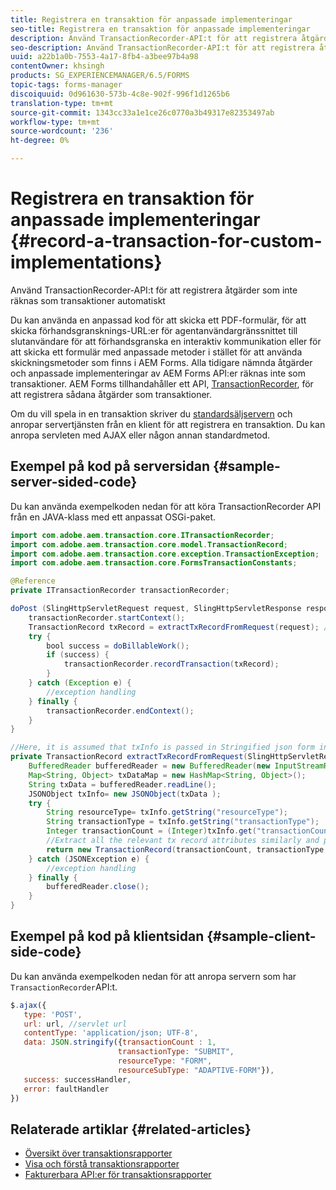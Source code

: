 ```yaml
---
title: Registrera en transaktion för anpassade implementeringar
seo-title: Registrera en transaktion för anpassade implementeringar
description: Använd TransactionRecorder-API:t för att registrera åtgärder som inte räknas som transaktioner automatiskt
seo-description: Använd TransactionRecorder-API:t för att registrera åtgärder som inte räknas som transaktioner automatiskt
uuid: a22b1a0b-7553-4a17-8fb4-a3bee97b4a98
contentOwner: khsingh
products: SG_EXPERIENCEMANAGER/6.5/FORMS
topic-tags: forms-manager
discoiquuid: 0d961630-573b-4c8e-902f-996f1d1265b6
translation-type: tm+mt
source-git-commit: 1343cc33a1e1ce26c0770a3b49317e82353497ab
workflow-type: tm+mt
source-wordcount: '236'
ht-degree: 0%

---
```



# Registrera en transaktion för anpassade implementeringar {#record-a-transaction-for-custom-implementations}

Använd TransactionRecorder-API:t för att registrera åtgärder som inte räknas som transaktioner automatiskt

Du kan använda en anpassad kod för att skicka ett PDF-formulär, för att skicka förhandsgransknings-URL:er för agentanvändargränssnittet till slutanvändare för att förhandsgranska en interaktiv kommunikation eller för att skicka ett formulär med anpassade metoder i stället för att använda skickningsmetoder som finns i AEM Forms. Alla tidigare nämnda åtgärder och anpassade implementeringar av AEM Forms API:er räknas inte som transaktioner. AEM Forms tillhandahåller ett API, [TransactionRecorder](https://helpx.adobe.com/experience-manager/6-5/forms/javadocs/com/adobe/aem/transaction/core/ITransactionRecorder.html), för att registrera sådana åtgärder som transaktioner.

Om du vill spela in en transaktion skriver du [standardsäljservern](https://helpx.adobe.com/experience-manager/using/custom-sling-servlets.html) och anropar servertjänsten från en klient för att registrera en transaktion. Du kan anropa servleten med AJAX eller någon annan standardmetod.

## Exempel på kod på serversidan {#sample-server-sided-code}

Du kan använda exempelkoden nedan för att köra TransactionRecorder API från en JAVA-klass med ett anpassat OSGi-paket.

```java
import com.adobe.aem.transaction.core.ITransactionRecorder;
import com.adobe.aem.transaction.core.model.TransactionRecord;
import com.adobe.aem.transaction.core.exception.TransactionException;
import com.adobe.aem.transaction.core.FormsTransactionConstants;

@Reference
private ITransactionRecorder transactionRecorder;

doPost (SlingHttpServletRequest request, SlingHttpServletResponse response) {
    transactionRecorder.startContext();
    TransactionRecord txRecord = extractTxRecordFromRequest(request); //extract transaction relevant data from request
    try {
        bool success = doBillableWork();
        if (success) {
            transactionRecorder.recordTransaction(txRecord);
        }
    } catch (Exception e) {
        //exception handling
    } finally {
        transactionRecorder.endContext();
    }
}

//Here, it is assumed that txInfo is passed in Stringified json form in the ajax call (in data parameter). You can pass txInfo from client in any way that you find suitable.
private TransactionRecord extractTxRecordFromRequest(SlingHttpServletRequest request) {
    BufferedReader bufferedReader = new BufferedReader(new InputStreamReader(request.getInputStream()));
    Map<String, Object> txDataMap = new HashMap<String, Object>();
    String txData = bufferedReader.readLine();
    JSONObject txInfo= new JSONObject(txData );
    try {
        String resourceType= txInfo.getString("resourceType");
        String transactionType = txInfo.getString("transactionType");
        Integer transactionCount = (Integer)txInfo.get("transactionCount");
        //Extract all the relevant tx record attributes similarly and pass them in Transaction Record constructor as per the java doc}
        return new TransactionRecord(transactionCount, transactionType, resourceType, ..);
    } catch (JSONException e) {
        //exception handling
    } finally {
        bufferedReader.close();
    }
}
```

## Exempel på kod på klientsidan {#sample-client-side-code}

Du kan använda exempelkoden nedan för att anropa servern som har `TransactionRecorder`API:t.

```javascript
$.ajax({
   type: 'POST',
   url: url, //servlet url
   contentType: 'application/json; UTF-8',
   data: JSON.stringify({transactionCount : 1,
                        transactionType: "SUBMIT",
                        resourceType: "FORM",
                        resourceSubType: "ADAPTIVE-FORM"}),
   success: successHandler,
   error: faultHandler
})
```

## Relaterade artiklar {#related-articles}

* [Översikt över transaktionsrapporter](/help/forms/using/transaction-reports-overview.md)
* [Visa och förstå transaktionsrapporter](/help/forms/using/viewing-and-understanding-transaction-reports.md)
* [Fakturerbara API:er för transaktionsrapporter](/help/forms/using/transaction-reports-billable-apis.md)

